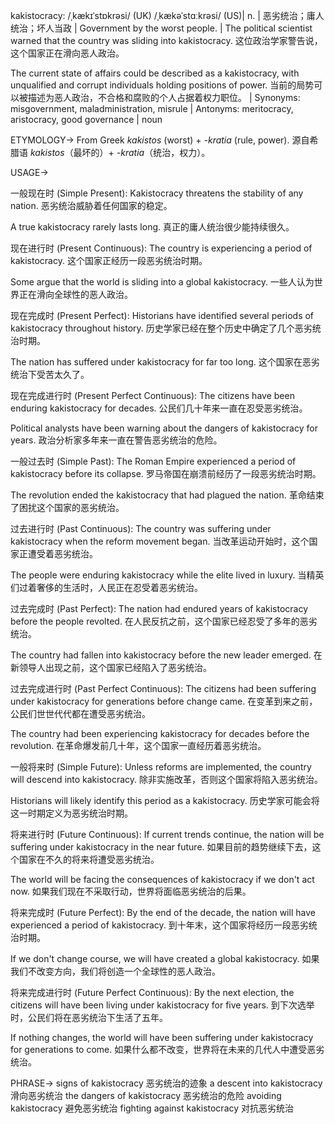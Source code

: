 kakistocracy: /ˌkækɪˈstɒkrəsi/ (UK) /ˌkækəˈstɑːkrəsi/ (US)| n. | 恶劣统治；庸人统治；坏人当政 | Government by the worst people. |  The political scientist warned that the country was sliding into kakistocracy. 这位政治学家警告说，这个国家正在滑向恶人政治。

The current state of affairs could be described as a kakistocracy, with unqualified and corrupt individuals holding positions of power.  当前的局势可以被描述为恶人政治，不合格和腐败的个人占据着权力职位。 | Synonyms: misgovernment, maladministration, misrule | Antonyms: meritocracy, aristocracy, good governance | noun


ETYMOLOGY->
From Greek *kakistos* (worst) + *-kratia* (rule, power).  源自希腊语 *kakistos*（最坏的）+ *-kratia*（统治，权力）。


USAGE->

一般现在时 (Simple Present):
Kakistocracy threatens the stability of any nation. 恶劣统治威胁着任何国家的稳定。

A true kakistocracy rarely lasts long. 真正的庸人统治很少能持续很久。


现在进行时 (Present Continuous):
The country is experiencing a period of kakistocracy.  这个国家正经历一段恶劣统治时期。

Some argue that the world is sliding into a global kakistocracy.  一些人认为世界正在滑向全球性的恶人政治。



现在完成时 (Present Perfect):
Historians have identified several periods of kakistocracy throughout history. 历史学家已经在整个历史中确定了几个恶劣统治时期。

The nation has suffered under kakistocracy for far too long.  这个国家在恶劣统治下受苦太久了。


现在完成进行时 (Present Perfect Continuous):
The citizens have been enduring kakistocracy for decades. 公民们几十年来一直在忍受恶劣统治。

Political analysts have been warning about the dangers of kakistocracy for years.  政治分析家多年来一直在警告恶劣统治的危险。



一般过去时 (Simple Past):
The Roman Empire experienced a period of kakistocracy before its collapse.  罗马帝国在崩溃前经历了一段恶劣统治时期。

The revolution ended the kakistocracy that had plagued the nation.  革命结束了困扰这个国家的恶劣统治。



过去进行时 (Past Continuous):
The country was suffering under kakistocracy when the reform movement began.  当改革运动开始时，这个国家正遭受着恶劣统治。

The people were enduring kakistocracy while the elite lived in luxury. 当精英们过着奢侈的生活时，人民正在忍受着恶劣统治。


过去完成时 (Past Perfect):
The nation had endured years of kakistocracy before the people revolted.  在人民反抗之前，这个国家已经忍受了多年的恶劣统治。

The country had fallen into kakistocracy before the new leader emerged.  在新领导人出现之前，这个国家已经陷入了恶劣统治。



过去完成进行时 (Past Perfect Continuous):
The citizens had been suffering under kakistocracy for generations before change came.  在变革到来之前，公民们世世代代都在遭受恶劣统治。

The country had been experiencing kakistocracy for decades before the revolution.  在革命爆发前几十年，这个国家一直经历着恶劣统治。


一般将来时 (Simple Future):
Unless reforms are implemented, the country will descend into kakistocracy. 除非实施改革，否则这个国家将陷入恶劣统治。

Historians will likely identify this period as a kakistocracy. 历史学家可能会将这一时期定义为恶劣统治时期。



将来进行时 (Future Continuous):
If current trends continue, the nation will be suffering under kakistocracy in the near future. 如果目前的趋势继续下去，这个国家在不久的将来将遭受恶劣统治。

The world will be facing the consequences of kakistocracy if we don't act now. 如果我们现在不采取行动，世界将面临恶劣统治的后果。



将来完成时 (Future Perfect):
By the end of the decade, the nation will have experienced a period of kakistocracy.  到十年末，这个国家将经历一段恶劣统治时期。

If we don't change course, we will have created a global kakistocracy.  如果我们不改变方向，我们将创造一个全球性的恶人政治。


将来完成进行时 (Future Perfect Continuous):
By the next election, the citizens will have been living under kakistocracy for five years. 到下次选举时，公民们将在恶劣统治下生活了五年。

If nothing changes, the world will have been suffering under kakistocracy for generations to come. 如果什么都不改变，世界将在未来的几代人中遭受恶劣统治。


PHRASE->
signs of kakistocracy 恶劣统治的迹象
a descent into kakistocracy  滑向恶劣统治
the dangers of kakistocracy  恶劣统治的危险
avoiding kakistocracy 避免恶劣统治
fighting against kakistocracy  对抗恶劣统治
